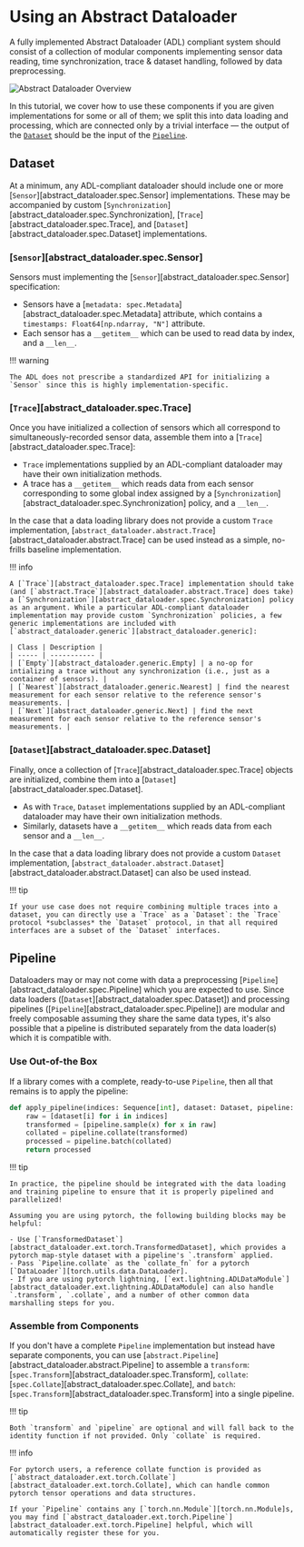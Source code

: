 # Using an Abstract Dataloader

A fully implemented Abstract Dataloader (ADL) compliant system should consist of a collection of modular components implementing sensor data reading, time synchronization, trace & dataset handling, followed by data preprocessing.

![Abstract Dataloader Overview](./diagrams/overview.svg)

In this tutorial, we cover how to use these components if you are given implementations for some or all of them; we split this into data loading and processing, which are connected only by a trivial interface &mdash; the output of the [`Dataset`](#dataset) should be the input of the [`Pipeline`](#pipeline).


## Dataset

At a minimum, any ADL-compliant dataloader should include one or more [`Sensor`][abstract_dataloader.spec.Sensor] implementations. These may be accompanied by custom [`Synchronization`][abstract_dataloader.spec.Synchronization], [`Trace`][abstract_dataloader.spec.Trace], and [`Dataset`][abstract_dataloader.spec.Dataset] implementations.

### [`Sensor`][abstract_dataloader.spec.Sensor]

Sensors must implementing the [`Sensor`][abstract_dataloader.spec.Sensor] specification:

- Sensors have a [`metadata: spec.Metadata`][abstract_dataloader.spec.Metadata] attribute, which contains a `timestamps: Float64[np.ndarray, "N"]` attribute.
- Each sensor has a `__getitem__` which can be used to read data by index, and a `__len__`.

!!! warning

    The ADL does not prescribe a standardized API for initializing a `Sensor` since this is highly implementation-specific.

### [`Trace`][abstract_dataloader.spec.Trace]

Once you have initialized a collection of sensors which all correspond to simultaneously-recorded sensor data, assemble them into a [`Trace`][abstract_dataloader.spec.Trace]:

- `Trace` implementations supplied by an ADL-compliant dataloader may have their own initialization methods.
- A trace has a `__getitem__` which reads data from each sensor corresponding to some global index assigned by a [`Synchronization`][abstract_dataloader.spec.Synchronization] policy, and a `__len__`.

In the case that a data loading library does not provide a custom `Trace` implementation, [`abstract_dataloader.abstract.Trace`][abstract_dataloader.abstract.Trace] can be used instead as a simple, no-frills baseline implementation.

!!! info

    A [`Trace`][abstract_dataloader.spec.Trace] implementation should take (and [`abstract.Trace`][abstract_dataloader.abstract.Trace] does take) a [`Synchronization`][abstract_dataloader.spec.Synchronization] policy as an argument. While a particular ADL-compliant dataloader implementation may provide custom `Synchronization` policies, a few generic implementations are included with [`abstract_dataloader.generic`][abstract_dataloader.generic]:

    | Class | Description |
    | ----- | ----------- |
    | [`Empty`][abstract_dataloader.generic.Empty] | a no-op for intializing a trace without any synchronization (i.e., just as a container of sensors). |
    | [`Nearest`][abstract_dataloader.generic.Nearest] | find the nearest measurement for each sensor relative to the reference sensor's measurements. |
    | [`Next`][abstract_dataloader.generic.Next] | find the next measurement for each sensor relative to the reference sensor's measurements. |

### [`Dataset`][abstract_dataloader.spec.Dataset]

Finally, once a collection of [`Trace`][abstract_dataloader.spec.Trace] objects are initialized, combine them into a [`Dataset`][abstract_dataloader.spec.Dataset].

- As with `Trace`, `Dataset` implementations supplied by an ADL-compliant dataloader may have their own initialization methods.
- Similarly, datasets have a  `__getitem__` which reads data from each sensor and a `__len__`.

In the case that a data loading library does not provide a custom `Dataset` implementation, [`abstract_dataloader.abstract.Dataset`][abstract_dataloader.abstract.Dataset] can also be used instead.

!!! tip

    If your use case does not require combining multiple traces into a dataset, you can directly use a `Trace` as a `Dataset`: the `Trace` protocol *subclasses* the `Dataset` protocol, in that all required interfaces are a subset of the `Dataset` interfaces.

## Pipeline

Dataloaders may or may not come with data a preprocessing [`Pipeline`][abstract_dataloader.spec.Pipeline] which you are expected to use. Since data loaders ([`Dataset`][abstract_dataloader.spec.Dataset]) and processing pipelines ([`Pipeline`][abstract_dataloader.spec.Pipeline]) are modular and freely composable assuming they share the same data types, it's also possible that a pipeline is distributed separately from the data loader(s) which it is compatible with.

### Use Out-of-the Box

If a library comes with a complete, ready-to-use `Pipeline`, then all that remains is to apply the pipeline:

```python
def apply_pipeline(indices: Sequence[int], dataset: Dataset, pipeline: Pipeline):
    raw = [dataset[i] for i in indices]
    transformed = [pipeline.sample(x) for x in raw]
    collated = pipeline.collate(transformed)
    processed = pipeline.batch(collated)
    return processed
```

!!! tip

    In practice, the pipeline should be integrated with the data loading and training pipeline to ensure that it is properly pipelined and parallelized!

    Assuming you are using pytorch, the following building blocks may be helpful:

    - Use [`TransformedDataset`][abstract_dataloader.ext.torch.TransformedDataset], which provides a pytorch map-style dataset with a pipeline's `.transform` applied.
    - Pass `Pipeline.collate` as the `collate_fn` for a pytorch [`DataLoader`][torch.utils.data.DataLoader].
    - If you are using pytorch lightning, [`ext.lightning.ADLDataModule`][abstract_dataloader.ext.lightning.ADLDataModule] can also handle `.transform`, `.collate`, and a number of other common data marshalling steps for you.

### Assemble from Components

If you don't have a complete `Pipeline` implementation but instead have separate components, you can use [`abstract.Pipeline`][abstract_dataloader.abstract.Pipeline] to assemble a `transform`: [`spec.Transform`][abstract_dataloader.spec.Transform], `collate`: [`spec.Collate`][abstract_dataloader.spec.Collate], and `batch`: [`spec.Transform`][abstract_dataloader.spec.Transform] into a single pipeline.

!!! tip

    Both `transform` and `pipeline` are optional and will fall back to the identity function if not provided. Only `collate` is required.

!!! info

    For pytorch users, a reference collate function is provided as [`abstract_dataloader.ext.torch.Collate`][abstract_dataloader.ext.torch.Collate], which can handle common pytorch tensor operations and data structures.

    If your `Pipeline` contains any [`torch.nn.Module`][torch.nn.Module]s, you may find [`abstract_dataloader.ext.torch.Pipeline`][abstract_dataloader.ext.torch.Pipeline] helpful, which will automatically register these for you.

